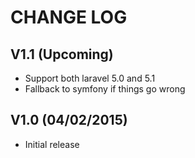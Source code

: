 CHANGE LOG
==========


## V1.1 (Upcoming)

* Support both laravel 5.0 and 5.1
* Fallback to symfony if things go wrong


## V1.0 (04/02/2015)

* Initial release

